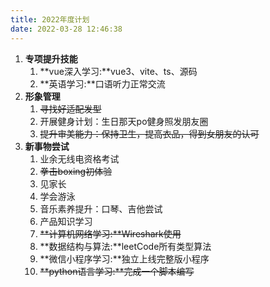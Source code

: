 ```yaml
---
title: 2022年度计划
date: 2022-03-28 12:46:38
---
```


1. **专项提升技能**
    1. **vue深入学习:**vue3、vite、ts、源码
    2. **英语学习:**口语听力正常交流
2. **形象管理**
    1. ~~寻找好适配发型~~
    2. 开展健身计划：生日那天po健身照发朋友圈
    3. ~~提升审美能力：保持卫生，提高衣品，得到女朋友的认可~~
3. **新事物尝试**
    1. 业余无线电资格考试
    2. ~~拳击boxing初体验~~
    3. 见家长
    4. 学会游泳
    5. 音乐素养提升：口琴、吉他尝试
    6. 产品知识学习
    7. ~~**计算机网络学习:**Wireshark使用~~
    8.  **数据结构与算法:**leetCode所有类型算法
    9.  **微信小程序学习:**独立上线完整版小程序
    10. ~~**python语言学习:**完成一个脚本编写~~

<!-- 半程马拉松 \ 英语单词 英语口语 \ 拳击铜拳级 \ 游泳 \ Vue2 Vue3 \ 见家长 \ 口琴 \ 副业尝试 \ 考研评估 数学 408 \ 算法 -->